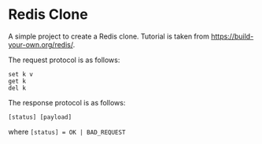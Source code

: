 # Redis Clone

A simple project to create a Redis clone. Tutorial is taken from https://build-your-own.org/redis/.

The request protocol is as follows:

```
set k v
get k
del k
```

The response protocol is as follows:

```
[status] [payload]
```

where `[status] = OK | BAD_REQUEST`
